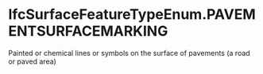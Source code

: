 IfcSurfaceFeatureTypeEnum.PAVEMENTSURFACEMARKING
================================================
Painted or chemical lines or symbols on the surface of pavements (a road or
paved area)  


